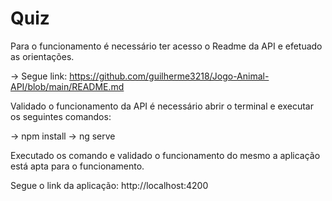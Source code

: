 # Quiz

Para o funcionamento é necessário ter acesso o Readme da API e efetuado as orientações. 

-> Segue link: https://github.com/guilherme3218/Jogo-Animal-API/blob/main/README.md

Validado o funcionamento da API é necessário abrir o terminal e executar os seguintes comandos:

-> npm install 
-> ng serve

Executado os comando e validado o funcionamento do mesmo a aplicação está apta para o funcionamento.

Segue o link da aplicação: http://localhost:4200

